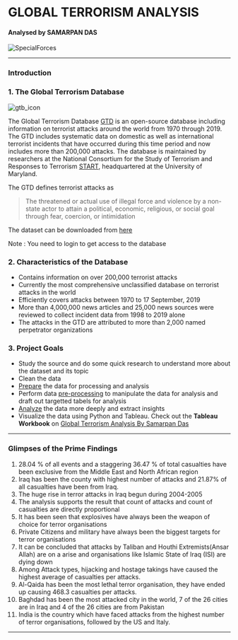# **GLOBAL TERRORISM ANALYSIS**

####  Analysed by **SAMARPAN DAS**

![SpecialForces](https://user-images.githubusercontent.com/55103824/123479237-45012d00-d61e-11eb-94ad-17c46eec3a64.jpg)




---



### **Introduction**

### 1. The Global Terrorism Database

![gtb_icon](https://user-images.githubusercontent.com/55103824/123479323-6235fb80-d61e-11eb-8d10-ef12b9ab7ed2.jpg)

The Global Terrorism Database [GTD](https://www.start.umd.edu/gtd/) is an open-source database including information on terrorist attacks around the world from 1970 through 2019. The GTD includes systematic data on domestic as well as international terrorist incidents that have occurred during this time period and now includes more than 200,000 attacks. The database is maintained by researchers at the National Consortium for the Study of Terrorism and Responses to Terrorism [START](https://www.start.umd.edu), headquartered at the University of Maryland.

The GTD defines terrorist attacks as
> The threatened or actual use of illegal force and violence by a non-state actor to attain a political, economic, religious, or social goal through fear, coercion, or intimidation

The dataset can be downloaded from [here](https://gtd.terrorismdata.com/files/gtd-1970-2019-4/)

Note : You need to login to get access to the database


### 2. Characteristics of the Database
* Contains information on over 200,000 terrorist attacks
* Currently the most comprehensive unclassified database on terrorist attacks in the world
* Efficiently covers attacks between 1970 to 17 September, 2019
* More than 4,000,000 news articles and 25,000 news sources were reviewed to collect incident data from 1998 to 2019 alone
* The attacks in the GTD are attributed to more than 2,000 named perpetrator organizations 


### 3. Project Goals
* Study the source and do some quick research to understand more about the dataset and its topic
* Clean the data
* [Prepare](https://github.com/SamarpanDas/Global-Terrorism-Analysis/tree/main/project/1.%20Prepare) the data for processing and analysis
* Perform data [pre-processing](https://github.com/SamarpanDas/Global-Terrorism-Analysis/blob/main/project/2.%20Process/data_preprocessing.ipynb) to manipulate the data for analysis and draft out targetted tabels for analysis
* [Analyze](https://github.com/SamarpanDas/Global-Terrorism-Analysis/blob/main/project/3.%20Analysis%20and%20Visualisations/data_analysis.ipynb) the data more deeply and extract insights
* Visualize the data using Python and Tableau. Check out the **Tableau Workbook** on [Global Terrorism Analysis By Samarpan Das](https://public.tableau.com/profile/samarpan.das#!/)

---

### Glimpses of the Prime Findings
1. 28.04 % of all events and a staggering 36.47 % of total casualties have been exclusive from the Middle East and North African region
2. Iraq has been the county with highest number of attacks and 21.87% of all casualties have been from Iraq. 
3. The huge rise in terror attacks in Iraq begun during 2004-2005
4. The analysis supports the result that count of attacks and count of casualties are directly proportional
5. It has been seen that explosives have always been the weapon of choice for terror organisations
6. Private Citizens and military have always been the biggest targets for terror organisations
7. It can be concluded that attacks by Taliban and Houthi Extremists(Ansar Allah) are on a arise and organisations like Islamic State of Iraq (ISI) are dying down
8. Among Attack types, hijacking and hostage takings have caused the highest average of casualties per attacks. 
9. Al-Qaida has been the most lethal terror organisation, they have ended up causing 468.3 casualties per attacks.
10. Baghdad has been the most attacked city in the world, 7 of the 26 cities are in Iraq and 4 of the 26 cities are from Pakistan
11. India is the country which have faced attacks from the highest number of terror organisations, followed by the US and Italy. 

---


